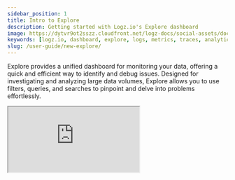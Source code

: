 ```yaml
---
sidebar_position: 1
title: Intro to Explore
description: Getting started with Logz.io's Explore dashboard
image: https://dytvr9ot2sszz.cloudfront.net/logz-docs/social-assets/docs-social.jpg
keywords: [logz.io, dashboard, explore, logs, metrics, traces, analytics, log analysis, observability]
slug: /user-guide/new-explore/
---
```


Explore provides a unified dashboard for monitoring your data, offering a quick and efficient way to identify and debug issues. Designed for investigating and analyzing large data volumes, Explore allows you to use filters, queries, and searches to pinpoint and delve into problems effortlessly.

<!-- ![Explore dashboard](https://dytvr9ot2sszz.cloudfront.net/logz-docs/explore-dashboard/explore-aug21.png)-->

<iframe
  src="https://guide.logz.io/cm0kz9d9i000403l0665xdmng"
  style={{ border: 'none', width: '100%', height: '900px' }}
  allow="fullscreen"
  id="navattic-embed"
/>


### Query and search

Explore uses an enhanced **Lucene** query language for log searches, featuring autocomplete suggestions and syntax highlighting for faster, more accurate queries. Start typing to view available fields and operators. For example, you can search for logs where `logSize` exceeds a certain value or find messages containing specific words.

![Lucene search](https://dytvr9ot2sszz.cloudfront.net/logz-docs/explore-dashboard/lucene-open-search-2.png)

Explore also offers **Simple** Search, allowing you to build queries by selecting fields, parameters, and conditions. If a value isn’t listed, type its name and click the + button to add it. Free-text searches are automatically converted into Lucene queries.


### Filters

The filter pane helps refine and narrow search results.

* Account Selection: Choose the relevant account before filtering.
* Available Fields: Display fields from currently visible logs.
* Other Fields: Show fields stored in your database but not currently visible in logs.
* Favorites: Click the ⭐ icon to save frequently used fields for quick access.
* Special Fields: These cannot be filtered but can be added to the table or used as **field exists** filters.


<img src="https://dytvr9ot2sszz.cloudfront.net/logz-docs/explore-dashboard/explore-filter-feb17.png" alt="explore-filter" width="700"/>

Click a field to explore its values, which are dynamically fetched based on the selected timeframe and account. A percentage indicator shows how often a value appears in the logs. Once selected, field values move to the top of the list for easy management.


#### Editing filters

* **Lucene Search:**

  Click the filter to modify the field, value, or condition, then click **Save**.

  <img src="https://dytvr9ot2sszz.cloudfront.net/logz-docs/explore-dashboard/filter-lucene-feb17.png" alt="lucene-filter" width="700"/>

* **Simple Search:**

  Click the in-line filter, choose Edit, modify the value, then click Apply.

  <img src="https://dytvr9ot2sszz.cloudfront.net/logz-docs/explore-dashboard/simple-filter-feb17.png" alt="simple-filter" width="700"/>




### Graph View

Visualize trends over time and group data for deeper insights.

Hover over the graph to see additional details about each data point. Click and drag to zoom in on specific timeframes. Resize the graph using the arrow button in the top-right corner.


<img src="https://dytvr9ot2sszz.cloudfront.net/logz-docs/explore-dashboard/explore-graph-oct21.png" alt="graph-view" width="700"/>


### Exceptions

Logz.io Exceptions automatically detects and highlights errors in Explore.

The exception count is displayed for every query. Click the **Exceptions** button to open the Exception Quick View for a detailed breakdown.

Learn more about [Exceptions](https://docs.logz.io/docs/user-guide/explore/exceptions).

<img src="https://dytvr9ot2sszz.cloudfront.net/logz-docs/explore-dashboard/exceptions-feb17.png" alt="exceptions" width="700"/>


### Choose Timeframe

The default timeframe is the last 15 minutes.
Click the time selector to choose a custom range.

<img src="https://dytvr9ot2sszz.cloudfront.net/logz-docs/explore-dashboard/timeframe-feb17.png" alt="time-frame" width="700"/>

### AI Agent


Click [**AI Agent**](/docs/user-guide/observability/assistantiq/) to activate an AI-powered, chat-based interface that lets you engage in a dynamic conversation with your data. Use one of the pre-configured prompts or type your own question to get real-time insights about your metrics, anomalies, trends, and the overall health of your environment.

![AI Agent](https://dytvr9ot2sszz.cloudfront.net/logz-docs/explore-dashboard/ai-agent-feb17.gif)


### Visualize

The default graph view groups all fields. Customize the visualization by:

* Grouping by specific fields.
* Comparing different time frames.
* Adjusting the time interval or Y-axis scale.
* Adding [Deployment markers](https://docs.logz.io/docs/user-guide/explore/deployment-markers/).

:::note
When using Group by, the graph displays **up to 10 values**. Any additional values are grouped under **Other**.
:::

<img src="https://dytvr9ot2sszz.cloudfront.net/logz-docs/explore-dashboard/visualize-feb17.png" alt="visualize" width="700"/>



### Table Density

Adjust the table view using the 1L button:

* 1 Line → Compact view.
* 2 Lines → Displays two log lines.
* Expanded → Shows full log details.


<!-- <img src="https://dytvr9ot2sszz.cloudfront.net/logz-docs/explore-dashboard/expand-table-aug6.gif" alt="expand-view" width="700"/>-->

### Create Alert, Copy Link, Export CSV, Turn UTC On

The ⋮ menu offers additional options for Explore, including:

* **Create Alert**: Opens an alert configuration with your current filters applied.
* **Copy Link**: Generates a URL with your current view, which you can share with team members. You need to be logged in to Logz.io to view it.
* **Export CSV**: Exports up to 50,000 logs to a CSV file, including the timestamp and log message.
* **Turn UTC On**: You can view your data in either UTC or your browser’s local time zone. For clarity, the time column in your log table will display the active time zone.

<img src="https://dytvr9ot2sszz.cloudfront.net/logz-docs/explore-dashboard/explore-menu-oct21.png" alt="side-menu" width="700"/>

<!-- ### Logs Table

Use the Logs Table to view and analyze logs. Quickly access relevant logs and their details, customizing the table by adding or removing columns.

Expand each log to view additional details, see the log in JSON format, and add columns to the table. Filter values in or out of your view as needed. Use the AI Agent on fields or values to gain more information about them. 

Once you expand a log, you can use the top right menu to get more context—view surrounding logs, copy the log URL, view it as a single log, or copy the log's JSON.

<img src="https://dytvr9ot2sszz.cloudfront.net/logz-docs/explore-dashboard/explore-logs-table-oct21.png" alt="logs-table" width="700"/>

-->